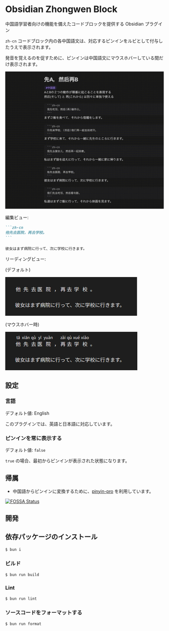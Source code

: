 # Obsidian Zhongwen Block

中国語学習者向けの機能を備えたコードブロックを提供する Obsidian プラグイン

`zh-cn` コードブロック内の各中国語文は、対応するピンインをルビとして付与したうえで表示されます。

発音を覚えるのを促すために、ピンインは中国語文にマウスホバーしている間だけ表示されます。

![Screen recording](images/screen-recording.gif)

編集ビュー:

````markdown
```zh-cn
他先去医院，再去学校。
```

彼女はまず病院に行って、次に学校に行きます。
````

リーディングビュー:

(デフォルト)

![Reading view (default)](images/reading-view-default.png)

(マウスホバー時)

![Reading view (on hover)](images/reading-view-on-hover.png)

## 設定

### 言語

デフォルト値: English

このプラグインでは、英語と日本語に対応しています。

### ピンインを常に表示する

デフォルト値: `false`

`true` の場合、最初からピンインが表示された状態になります。

## 帰属

- 中国語からピンインに変換するために、[pinyin-pro](https://github.com/zh-lx/pinyin-pro) を利用しています。

[![FOSSA Status](https://app.fossa.com/api/projects/git%2Bgithub.com%2F0918nobita%2Fobsidian-zhongwen-block.svg?type=large&issueType=license)](https://app.fossa.com/projects/git%2Bgithub.com%2F0918nobita%2Fobsidian-zhongwen-block?ref=badge_large&issueType=license)

## 開発

## 依存パッケージのインストール

```bash
$ bun i
```

### ビルド

```bash
$ bun run build
```

### Lint

```bash
$ bun run lint
```

### ソースコードをフォーマットする

```bash
$ bun run format
```
